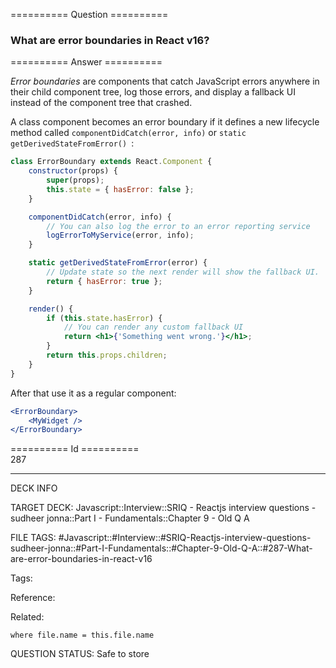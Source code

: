 ========== Question ==========  

### What are error boundaries in React v16?  

========== Answer ==========  

_Error boundaries_ are components that catch JavaScript errors anywhere in their child component tree, log those errors, and display a fallback UI instead of the component tree that crashed.

A class component becomes an error boundary if it defines a new lifecycle method called `componentDidCatch(error, info)` or `static getDerivedStateFromError() `:

```jsx
class ErrorBoundary extends React.Component {
    constructor(props) {
        super(props);
        this.state = { hasError: false };
    }

    componentDidCatch(error, info) {
        // You can also log the error to an error reporting service
        logErrorToMyService(error, info);
    }

    static getDerivedStateFromError(error) {
        // Update state so the next render will show the fallback UI.
        return { hasError: true };
    }

    render() {
        if (this.state.hasError) {
            // You can render any custom fallback UI
            return <h1>{'Something went wrong.'}</h1>;
        }
        return this.props.children;
    }
}
```

After that use it as a regular component:

```jsx
<ErrorBoundary>
    <MyWidget />
</ErrorBoundary>
```

========== Id ==========  
287

---

DECK INFO

TARGET DECK: Javascript::Interview::SRIQ - Reactjs interview questions - sudheer jonna::Part I - Fundamentals::Chapter 9 - Old Q A

FILE TAGS: #Javascript::#Interview::#SRIQ-Reactjs-interview-questions-sudheer-jonna::#Part-I-Fundamentals::#Chapter-9-Old-Q-A::#287-What-are-error-boundaries-in-react-v16

Tags:

Reference:

Related:

```dataview
where file.name = this.file.name
```

QUESTION STATUS: Safe to store
